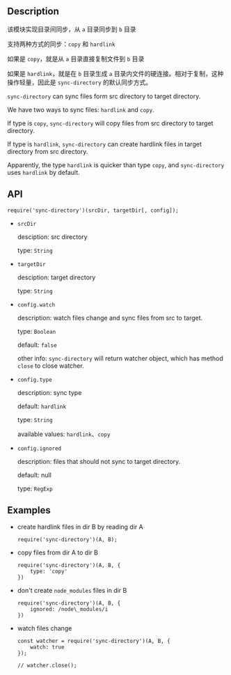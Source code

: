 ## Description

该模块实现目录间同步，从 `a` 目录同步到 `b` 目录

支持两种方式的同步：`copy` 和 `hardlink`

如果是 `copy`，就是从 `a` 目录直接复制文件到 `b` 目录

如果是 `hardlink`，就是在 `b` 目录生成 `a` 目录内文件的硬连接。相对于复制，这种操作轻量，因此是 `sync-directory` 的默认同步方式。

`sync-directory` can sync files form src directory to target directory.

We have two ways to sync files: `hardlink` and `copy`.

If type is `copy`, `sync-directory` will copy files from src directory to target directory.

If type is `hardlink`, `sync-directory` can create hardlink files in target directory from src directory.

Apparently, the type `hardlink` is quicker than type `copy`, and `sync-directory` uses `hardlink` by default.

## API

```
require('sync-directory')(srcDir, targetDir[, config]);
```

+   `srcDir`

    desciption: src directory

    type: `String`

+   `targetDir`

    desciption: target directory

    type: `String`

+   `config.watch`

    description: watch files change and sync files from src to target.

    type: `Boolean`

    default: `false`

    other info: `sync-directory` will return watcher object, which has method `close` to close watcher.

+   `config.type`

    description: sync type

    default: `hardlink`

    type: `String`

    available values: `hardlink`、`copy`

+   `config.ignored`

    description: files that should not sync to target directory.

    default: null

    type: `RegExp`

## Examples

+   create hardlink files in dir B by reading dir A

    ```
    require('sync-directory')(A, B);
    ```

+   copy files from dir A to dir B

    ```
    require('sync-directory')(A, B, {
        type: 'copy'
    })
    ```

+   don't create `node_modules` files in dir B

    ```
    require('sync-directory')(A, B, {
        ignored: /node\_modules/i
    })
    ```

+   watch files change

    ```
    const watcher = require('sync-directory')(A, B, {
        watch: true
    });

    // watcher.close();
    ```
